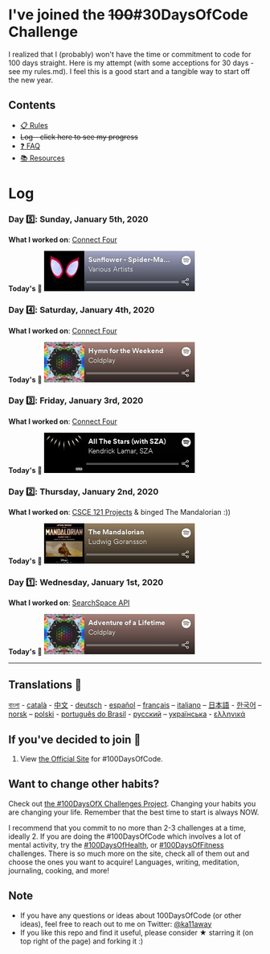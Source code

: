 # I've joined the ~~100~~#30DaysOfCode Challenge

I realized that I (probably) won't have the time or commitment to code for 100 days straight. Here is my attempt (with some acceptions for 30 days - see my rules.md). I feel this is a good start and a tangible way to start off the new year.

## Contents

* [:clipboard: Rules](rules.md)
* ~~Log - click here to see my progress~~
* [:question: FAQ](FAQ.md)
* [:books: Resources](resources.md)

# Log

### Day :five:: Sunday, January 5th, 2020

**What I worked on**: [Connect Four](https://github.com/samarthdave/connect-four)

**Today's :musical_note:**
[![Sunflower](media/sunflower.jpg)](https://open.spotify.com/track/3KkXRkHbMCARz0aVfEt68P)

### Day :four:: Saturday, January 4th, 2020

**What I worked on**: [Connect Four](https://github.com/samarthdave/connect-four)

**Today's :musical_note:**
[![Hymn for the Weekend](media/hymn-for-the-weekend.jpg)](https://open.spotify.com/track/3RiPr603aXAoi4GHyXx0uy)

### Day :three:: Friday, January 3rd, 2020

**What I worked on**: [Connect Four](https://github.com/samarthdave/connect-four)

**Today's :musical_note:**
[![All The Stars](media/all-the-stars.jpg)](https://open.spotify.com/track/3GCdLUSnKSMJhs4Tj6CV3s)

### Day :two:: Thursday, January 2nd, 2020

**What I worked on**: [CSCE 121 Projects](https://github.com/samarthdave/cs121h-projects) & binged The Mandalorian :))

**Today's :musical_note:**
[![The Mandalorian](media/the-mandalorian.jpg)](https://open.spotify.com/track/6tJFtthY0rI1x06qb8NjK0)

### Day :one:: Wednesday, January 1st, 2020

**What I worked on**: [SearchSpace API](https://github.com/samarthdave/search-space-api)

**Today's :musical_note:**
[![Adventure of a Lifetime](media/adventure-of-a-lifetime.jpg)](https://open.spotify.com/track/69uxyAqqPIsUyTO8txoP2M)

----------------------------------------------------------------------------------

## Translations :currency_exchange:
[বাংলা](intl/bn/README.md) - [català](intl/ca/README.md) - [中文](intl/ch/README.md) - [deutsch](intl/de/README.md) - [español](intl/es/README.md) – [français](intl/fr/FAQ-fr.md) – [italiano](intl/it/README.md) – [日本語](intl/ja/README.md) - [한국어](intl/ko/README-ko.md) – [norsk](intl/no/README.md) –  [polski](intl/pl/README.md) - [português do Brasil](intl/pt-br/LEIAME.md) - [русский](intl/ru/README-ru.md) – [українська](intl/ua/README-ua.md) - [ελληνικά](intl/el/README.md)

## If you've decided to join :100:

1. View [the Official Site](http://100daysofcode.com/) for #100DaysOfCode.

## Want to change other habits?

Check out [the #100DaysOfX Challenges Project](http://100daysofx.com/). Changing your habits you are changing your life. Remember that the best time to start is always NOW.

I recommend that you commit to no more than 2-3 challenges at a time, ideally 2. If you are doing the #100DaysOfCode which involves a lot of mental activity, try the [#100DaysOfHealth](http://100daysofx.com/where-x-is/health/), or [#100DaysOfFitness](http://100daysofx.com/challenges/) challenges. There is so much more on the site, check all of them out and choose the ones you want to acquire! Languages, writing, meditation, journaling, cooking, and more!

## Note

* If you have any questions or ideas about 100DaysOfCode (or other ideas), feel free to reach out to me on Twitter: [@ka11away](https://twitter.com/ka11away)
* If you like this repo and find it useful, please consider &#9733; starring it (on top right of the page) and forking it :)
